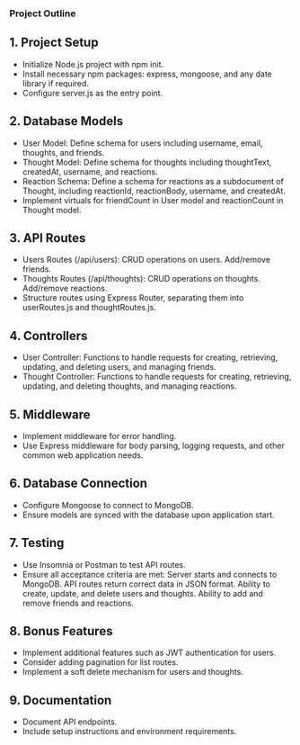 ### Project Outline

## 1. Project Setup
- Initialize Node.js project with npm init.
- Install necessary npm packages: express, mongoose, and any date library if required.
- Configure server.js as the entry point.

## 2. Database Models
- User Model: Define schema for users including username, email, thoughts, and friends.
- Thought Model: Define schema for thoughts including thoughtText, createdAt, username, and reactions.
- Reaction Schema: Define a schema for reactions as a subdocument of Thought, including reactionId, reactionBody, username, and createdAt.
- Implement virtuals for friendCount in User model and reactionCount in Thought model.

## 3. API Routes
- Users Routes (/api/users):
CRUD operations on users.
Add/remove friends.
- Thoughts Routes (/api/thoughts):
CRUD operations on thoughts.
Add/remove reactions.
- Structure routes using Express Router, separating them into userRoutes.js and thoughtRoutes.js.

## 4. Controllers
- User Controller: Functions to handle requests for creating, retrieving, updating, and deleting users, and managing friends.
- Thought Controller: Functions to handle requests for creating, retrieving, updating, and deleting thoughts, and managing reactions.

## 5. Middleware
- Implement middleware for error handling.
- Use Express middleware for body parsing, logging requests, and other common web application needs.

## 6. Database Connection
- Configure Mongoose to connect to MongoDB.
- Ensure models are synced with the database upon application start.

## 7. Testing
- Use Insomnia or Postman to test API routes.
- Ensure all acceptance criteria are met:
Server starts and connects to MongoDB.
API routes return correct data in JSON format.
Ability to create, update, and delete users and thoughts.
Ability to add and remove friends and reactions.

## 8. Bonus Features
- Implement additional features such as JWT authentication for users.
- Consider adding pagination for list routes.
- Implement a soft delete mechanism for users and thoughts.

## 9. Documentation
- Document API endpoints.
- Include setup instructions and environment requirements.